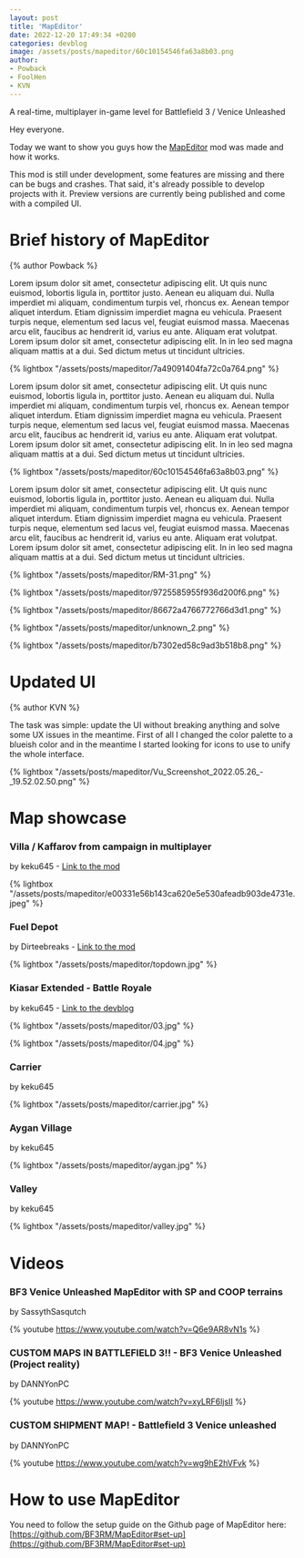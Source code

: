 ```yaml
---
layout: post
title: 'MapEditor'
date: 2022-12-20 17:49:34 +0200
categories: devblog
image: /assets/posts/mapeditor/60c10154546fa63a8b03.png
author: 
- Powback
- FoolHen
- KVN
---
```


A real-time, multiplayer in-game level for Battlefield 3 / Venice Unleashed

<!--more-->


Hey everyone.

Today we want to show you guys how the [MapEditor](https://github.com/BF3RM/MapEditor) mod was made and how it works.

This mod is still under development, some features are missing and there can be bugs and crashes. That said, it's already possible to develop projects with it. Preview versions are currently being published and come with a compiled UI.

# Brief history of MapEditor

{% author Powback  %}

Lorem ipsum dolor sit amet, consectetur adipiscing elit. Ut quis nunc euismod, lobortis ligula in, porttitor justo. Aenean eu aliquam dui. Nulla imperdiet mi aliquam, condimentum turpis vel, rhoncus ex. Aenean tempor aliquet interdum. Etiam dignissim imperdiet magna eu vehicula. Praesent turpis neque, elementum sed lacus vel, feugiat euismod massa. Maecenas arcu elit, faucibus ac hendrerit id, varius eu ante. Aliquam erat volutpat. Lorem ipsum dolor sit amet, consectetur adipiscing elit. In in leo sed magna aliquam mattis at a dui. Sed dictum metus ut tincidunt ultricies.

{% lightbox "/assets/posts/mapeditor/7a49091404fa72c0a764.png" %}

Lorem ipsum dolor sit amet, consectetur adipiscing elit. Ut quis nunc euismod, lobortis ligula in, porttitor justo. Aenean eu aliquam dui. Nulla imperdiet mi aliquam, condimentum turpis vel, rhoncus ex. Aenean tempor aliquet interdum. Etiam dignissim imperdiet magna eu vehicula. Praesent turpis neque, elementum sed lacus vel, feugiat euismod massa. Maecenas arcu elit, faucibus ac hendrerit id, varius eu ante. Aliquam erat volutpat. Lorem ipsum dolor sit amet, consectetur adipiscing elit. In in leo sed magna aliquam mattis at a dui. Sed dictum metus ut tincidunt ultricies.

{% lightbox "/assets/posts/mapeditor/60c10154546fa63a8b03.png" %}

Lorem ipsum dolor sit amet, consectetur adipiscing elit. Ut quis nunc euismod, lobortis ligula in, porttitor justo. Aenean eu aliquam dui. Nulla imperdiet mi aliquam, condimentum turpis vel, rhoncus ex. Aenean tempor aliquet interdum. Etiam dignissim imperdiet magna eu vehicula. Praesent turpis neque, elementum sed lacus vel, feugiat euismod massa. Maecenas arcu elit, faucibus ac hendrerit id, varius eu ante. Aliquam erat volutpat. Lorem ipsum dolor sit amet, consectetur adipiscing elit. In in leo sed magna aliquam mattis at a dui. Sed dictum metus ut tincidunt ultricies.

{% lightbox "/assets/posts/mapeditor/RM-31.png" %}

{% lightbox "/assets/posts/mapeditor/9725585955f936d200f6.png" %}

{% lightbox "/assets/posts/mapeditor/86672a4766772766d3d1.png" %}

{% lightbox "/assets/posts/mapeditor/unknown_2.png" %}

{% lightbox "/assets/posts/mapeditor/b7302ed58c9ad3b518b8.png" %}

# Updated UI

{% author KVN  %}

The task was simple: update the UI without breaking anything and solve some UX issues in the meantime. First of all I changed the color palette to a blueish color and in the meantime I started looking for icons to use to unify the whole interface.

{% lightbox "/assets/posts/mapeditor/Vu_Screenshot_2022.05.26_-_19.52.02.50.png" %}

# Map showcase

### Villa / Kaffarov from campaign in multiplayer

by keku645 - [Link to the mod](https://community.veniceunleashed.net/t/custom-map-villa-kaffarov-from-campaign-in-multiplayer/2720)

{% lightbox "/assets/posts/mapeditor/e00331e56b143ca620e5e530afeadb903de4731e.jpeg" %}

### Fuel Depot

by Dirteebreaks - [Link to the mod](https://community.veniceunleashed.net/t/custom-map-fuel-depot/2670)

{% lightbox "/assets/posts/mapeditor/topdown.jpg" %}

### Kiasar Extended - Battle Royale

by keku645 - [Link to the devblog](https://bf3br.github.io/2021/06/27/the-making-of-kiasar-extended.html)

{% lightbox "/assets/posts/mapeditor/03.jpg" %}

{% lightbox "/assets/posts/mapeditor/04.jpg" %}

### Carrier

by keku645

{% lightbox "/assets/posts/mapeditor/carrier.jpg" %}

### Aygan Village

by keku645

{% lightbox "/assets/posts/mapeditor/aygan.jpg" %}

### Valley

by keku645

{% lightbox "/assets/posts/mapeditor/valley.jpg" %}


# Videos

### BF3 Venice Unleashed MapEditor with SP and COOP terrains

by SassythSasqutch

{% youtube https://www.youtube.com/watch?v=Q6e9AR8vN1s %}

### CUSTOM MAPS IN BATTLEFIELD 3!! - BF3 Venice Unleashed (Project reality)

by DANNYonPC

{% youtube https://www.youtube.com/watch?v=xyLRF6ljsII %}

### CUSTOM SHIPMENT MAP! - Battlefield 3 Venice unleashed

by DANNYonPC

{% youtube https://www.youtube.com/watch?v=wg9hE2hVFvk %}


# How to use MapEditor

You need to follow the setup guide on the Github page of MapEditor here: [https://github.com/BF3RM/MapEditor#set-up](https://github.com/BF3RM/MapEditor#set-up)
